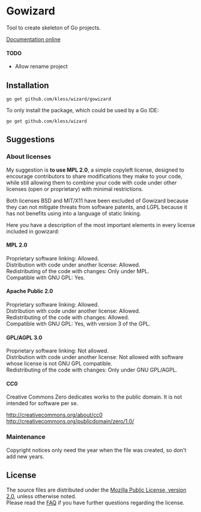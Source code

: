 Gowizard
========
Tool to create skeleton of Go projects.

[Documentation online](http://godoc.org/github.com/kless/wizard/gowizard)

#### TODO

* Allow rename project

## Installation

	go get github.com/kless/wizard/gowizard

To only install the package, which could be used by a Go IDE:

	go get github.com/kless/wizard


## Suggestions

### About licenses

My suggestion is **to use MPL 2.0**, a simple copyleft license, designed to
encourage contributors to share modifications they make to your code, while
still allowing them to combine your code with code under other licenses (open or
proprietary) with minimal restrictions.

Both licenses BSD and MIT/X11 have been excluded of Gowizard because they can
not mitigate threats from software patents, and LGPL because it has not benefits
using into a language of static linking.

Here you have a description of the most important elements in every license
included in gowizard:

#### MPL 2.0

Proprietary software linking: Allowed.  
Distribution with code under another license: Allowed.  
Redistributing of the code with changes: Only under MPL.  
Compatible with GNU GPL: Yes.

#### Apache Public 2.0

Proprietary software linking: Allowed.  
Distribution with code under another license: Allowed.  
Redistributing of the code with changes: Allowed.  
Compatible with GNU GPL: Yes, with version 3 of the GPL.

#### GPL/AGPL 3.0

Proprietary software linking: Not allowed.  
Distribution with code under another license: Not allowed with software whose
license is not GNU GPL compatible.  
Redistributing of the code with changes: Only under GNU GPL/AGPL.

#### CC0

Creative Commons Zero dedicates works to the public domain. It is not intended
for software per se.

http://creativecommons.org/about/cc0  
http://creativecommons.org/publicdomain/zero/1.0/

### Maintenance

Copyright notices only need the year when the file was created, so don't add new
years.


## License

The source files are distributed under the [Mozilla Public License, version 2.0](http://mozilla.org/MPL/2.0/),
unless otherwise noted.  
Please read the [FAQ](http://www.mozilla.org/MPL/2.0/FAQ.html)
if you have further questions regarding the license.
